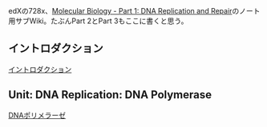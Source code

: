 edXの728x、[Molecular Biology - Part 1: DNA Replication and Repair](https://www.edx.org/course/molecular-biology-part-1-dna-replication-and-repair)のノート用サブWiki。たぶんPart 2とPart 3もここに書くと思う。

## イントロダクション

[イントロダクション](イントロダクション.md)


## Unit: DNA Replication: DNA Polymerase

[DNAポリメラーゼ](DNAポリメラーゼ.md)

